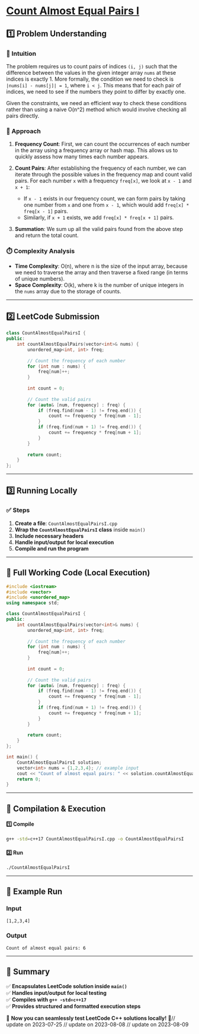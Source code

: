 # **[Count Almost Equal Pairs I](https://leetcode.com/problems/count-almost-equal-pairs-i/description/)**  

## **1️⃣ Problem Understanding**  
### **📌 Intuition**  
The problem requires us to count pairs of indices `(i, j)` such that the difference between the values in the given integer array `nums` at these indices is exactly 1. More formally, the condition we need to check is `|nums[i] - nums[j]| = 1`, where `i < j`. This means that for each pair of indices, we need to see if the numbers they point to differ by exactly one. 

Given the constraints, we need an efficient way to check these conditions rather than using a naive O(n^2) method which would involve checking all pairs directly.

### **🚀 Approach**  
1. **Frequency Count**: First, we can count the occurrences of each number in the array using a frequency array or hash map. This allows us to quickly assess how many times each number appears.
  
2. **Count Pairs**: After establishing the frequency of each number, we can iterate through the possible values in the frequency map and count valid pairs. For each number `x` with a frequency `freq[x]`, we look at `x - 1` and `x + 1`:
   - If `x - 1` exists in our frequency count, we can form pairs by taking one number from `x` and one from `x - 1`, which would add `freq[x] * freq[x - 1]` pairs.
   - Similarly, if `x + 1` exists, we add `freq[x] * freq[x + 1]` pairs.
  
3. **Summation**: We sum up all the valid pairs found from the above step and return the total count.

### **⏱️ Complexity Analysis**  
- **Time Complexity**: O(n), where n is the size of the input array, because we need to traverse the array and then traverse a fixed range (in terms of unique numbers).
- **Space Complexity**: O(k), where k is the number of unique integers in the `nums` array due to the storage of counts.

---  

## **2️⃣ LeetCode Submission**  
```cpp
class CountAlmostEqualPairsI {
public:
    int countAlmostEqualPairs(vector<int>& nums) {
        unordered_map<int, int> freq;
        
        // Count the frequency of each number
        for (int num : nums) {
            freq[num]++;
        }
        
        int count = 0;
        
        // Count the valid pairs
        for (auto& [num, frequency] : freq) {
            if (freq.find(num - 1) != freq.end()) {
                count += frequency * freq[num - 1]; 
            }
            if (freq.find(num + 1) != freq.end()) {
                count += frequency * freq[num + 1]; 
            }
        }
        
        return count;
    }
};
```  

---  

## **3️⃣ Running Locally**  
### **✅ Steps**  
1. **Create a file**: `CountAlmostEqualPairsI.cpp`  
2. **Wrap the `CountAlmostEqualPairsI` class** inside `main()`  
3. **Include necessary headers**  
4. **Handle input/output for local execution**  
5. **Compile and run the program**  

---  

## **📝 Full Working Code (Local Execution)**  
```cpp
#include <iostream>
#include <vector>
#include <unordered_map>
using namespace std;

class CountAlmostEqualPairsI {
public:
    int countAlmostEqualPairs(vector<int>& nums) {
        unordered_map<int, int> freq;
        
        // Count the frequency of each number
        for (int num : nums) {
            freq[num]++;
        }
        
        int count = 0;
        
        // Count the valid pairs
        for (auto& [num, frequency] : freq) {
            if (freq.find(num - 1) != freq.end()) {
                count += frequency * freq[num - 1]; 
            }
            if (freq.find(num + 1) != freq.end()) {
                count += frequency * freq[num + 1]; 
            }
        }
        
        return count;
    }
};

int main() {
    CountAlmostEqualPairsI solution;
    vector<int> nums = {1,2,3,4}; // example input
    cout << "Count of almost equal pairs: " << solution.countAlmostEqualPairs(nums) << endl; 
    return 0;
}
```  

---  

## **🔧 Compilation & Execution**  
#### **1️⃣ Compile**  
```bash
g++ -std=c++17 CountAlmostEqualPairsI.cpp -o CountAlmostEqualPairsI
```  

#### **2️⃣ Run**  
```bash
./CountAlmostEqualPairsI
```  

---  

## **🎯 Example Run**  
### **Input**  
```
[1,2,3,4]
```  
### **Output**  
```
Count of almost equal pairs: 6
```  

---  

## **📌 Summary**  
✅ **Encapsulates LeetCode solution inside `main()`**  
✅ **Handles input/output for local testing**  
✅ **Compiles with `g++ -std=c++17`**  
✅ **Provides structured and formatted execution steps**  

🚀 **Now you can seamlessly test LeetCode C++ solutions locally!** 🚀// update on 2023-07-25
// update on 2023-08-08
// update on 2023-08-09
